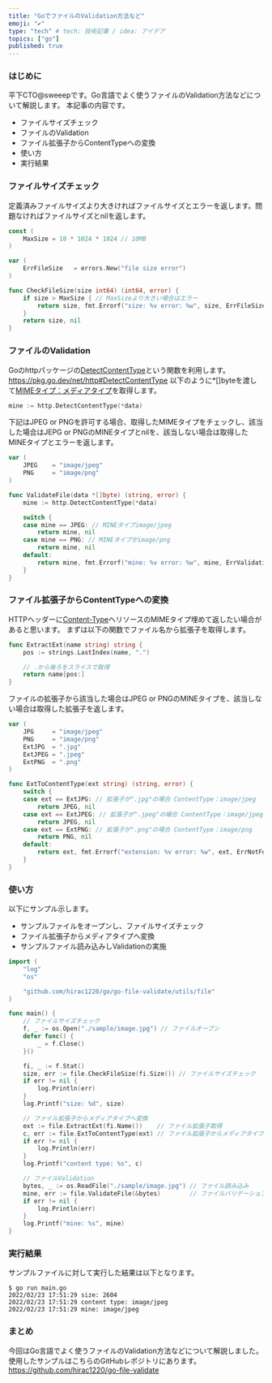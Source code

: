 ```yaml
---
title: "GoでファイルのValidation方法など"
emoji: "✔️"
type: "tech" # tech: 技術記事 / idea: アイデア
topics: ["go"]
published: true
---
```


### はじめに

平下CTO@sweeepです。Go言語でよく使うファイルのValidation方法などについて解説します。
本記事の内容です。
* ファイルサイズチェック
* ファイルのValidation
* ファイル拡張子からContentTypeへの変換
* 使い方
* 実行結果


### ファイルサイズチェック
定義済みファイルサイズより大きければファイルサイズとエラーを返します。問題なければファイルサイズとnilを返します。
```Go:utils/file.go
const (
	MaxSize = 10 * 1024 * 1024 // 10MB
)

var (
	ErrFileSize   = errors.New("file size error")
)

func CheckFileSize(size int64) (int64, error) {
	if size > MaxSize { // MaxSizeより大きい場合はエラー
		return size, fmt.Errorf("size: %v error: %w", size, ErrFileSize)
	}
	return size, nil
}
```

### ファイルのValidation

Goのhttpパッケージの[DetectContentType](https://pkg.go.dev/net/http#DetectContentType)という関数を利用します。
https://pkg.go.dev/net/http#DetectContentType
以下のように*[]byteを渡して[MIMEタイプ：メディアタイプ](https://developer.mozilla.org/ja/docs/Web/HTTP/Basics_of_HTTP/MIME_types)を取得します。

```Go
mine := http.DetectContentType(*data)
```

下記はJPEG or PNGを許可する場合、取得したMIMEタイプをチェックし、該当した場合はJEPG or PNGのMINEタイプとnilを、該当しない場合は取得したMINEタイプとエラーを返します。

```Go:utils/file.go
var (
	JPEG    = "image/jpeg"
	PNG     = "image/png"
)

func ValidateFile(data *[]byte) (string, error) {
	mine := http.DetectContentType(*data)

	switch {
	case mine == JPEG: // MINEタイプimage/jpeg
		return mine, nil
	case mine == PNG: // MINEタイプがimage/png
		return mine, nil
	default:
		return mine, fmt.Errorf("mine: %v error: %w", mine, ErrValidation)
	}
}
```

### ファイル拡張子からContentTypeへの変換

HTTPヘッダーに[Content-Type](https://developer.mozilla.org/ja/docs/Web/HTTP/Headers/Content-Type)へリソースのMIMEタイプ埋めて返したい場合があると思います。
まずは以下の関数でファイル名から拡張子を取得します。

```Go:utils/file.go
func ExtractExt(name string) string {
	pos := strings.LastIndex(name, ".")

	// .から後ろをスライスで取得
	return name[pos:]
}
```

ファイルの拡張子から該当した場合はJPEG or PNGのMINEタイプを、該当しない場合は取得した拡張子を返します。

```Go:utils/file.go
var (
	JPG     = "image/jpeg"
	PNG     = "image/png"
	ExtJPG  = ".jpg"
	ExtJPEG = ".jpeg"
	ExtPNG  = ".png"
)

func ExtToContentType(ext string) (string, error) {
	switch {
	case ext == ExtJPG: // 拡張子が".jpg"の場合 ContentType：image/jpeg
		return JPEG, nil
	case ext == ExtJPEG: // 拡張子が".jpeg"の場合 ContentType：image/jpeg
		return JPEG, nil
	case ext == ExtPNG: // 拡張子が".png"の場合 ContentType：image/png
		return PNG, nil
	default:
		return ext, fmt.Errorf("extension: %v error: %w", ext, ErrNotFound)
	}
}
```

### 使い方
以下にサンプル示します。
* サンプルファイルをオープンし、ファイルサイズチェック
* ファイル拡張子からメディアタイプへ変換
* サンプルファイル読み込みしValidationの実施

```Go:main.go
import (
	"log"
	"os"

	"github.com/hirac1220/go/go-file-validate/utils/file"
)

func main() {
	// ファイルサイズチェック
	f, _ := os.Open("./sample/image.jpg") // ファイルオープン
	defer func() {
		_ = f.Close()
	}()

	fi, _ := f.Stat()
	size, err := file.CheckFileSize(fi.Size()) // ファイルサイズチェック
	if err != nil {
		log.Println(err)
	}
	log.Printf("size: %d", size)

	// ファイル拡張子からメディアタイプへ変換
	ext := file.ExtractExt(fi.Name())    // ファイル拡張子取得
	c, err := file.ExtToContentType(ext) // ファイル拡張子からメディアタイプへ変換
	if err != nil {
		log.Println(err)
	}
	log.Printf("content type: %s", c)

	// ファイルValidation
	bytes, _ := os.ReadFile("./sample/image.jpg") // ファイル読み込み
	mine, err := file.ValidateFile(&bytes)        // ファイルバリデーション
	if err != nil {
		log.Println(err)
	}
	log.Printf("mine: %s", mine)
}
```

### 実行結果
サンプルファイルに対して実行した結果は以下となります。

```
$ go run main.go
2022/02/23 17:51:29 size: 2604
2022/02/23 17:51:29 content type: image/jpeg
2022/02/23 17:51:29 mine: image/jpeg
```



### まとめ
今回はGo言語でよく使うファイルのValidation方法などについて解説しました。使用したサンプルはこちらのGitHubレポジトリにあります。
https://github.com/hirac1220/go-file-validate

